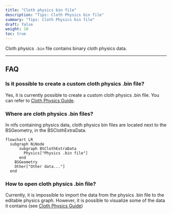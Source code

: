 ```yaml
---
title: "Cloth physics bin file"
description: "Tips: Cloth Physics bin file"
summary: "Tips: Cloth Physics bin file"
draft: false
weight: 10
toc: true
---
```


Cloth physics `.bin` file contains binary cloth physics data.

---

## FAQ

### Is it possible to create a custom cloth physics .bin file?
Yes, it is currently possible to create a custom cloth physics .bin file. You can refer to [Cloth Physics Guide](/user-manual/cloth-physics-guide/).

### Where are cloth physics .bin files?
In nifs containing physics data, cloth physics bin files are located next to the BSGeometry, in the BSClothExtraData.

```mermaid
flowchart LR
  subgraph NiNode
      subgraph BSClothExtraData
        Physics["Physics .bin file"]
      end
    BSGeometry
    Other["Other data..."]
  end
```

### How to open cloth physics .bin file?
Currently, it is impossible to import the data from the physics .bin file to the editable physics graph. However, it is possible to visualize some of the data it contains (see [Cloth Physics Guide](/docs/user-manual/cloth-physics-guide/#inspecting-how-vanilla-does-it))